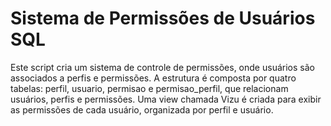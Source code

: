 # Sistema de Permissões de Usuários  SQL

Este script cria um sistema de controle de permissões, onde usuários são associados a perfis e permissões. A estrutura é composta por quatro tabelas: perfil, usuario, permisao e permisao_perfil, que relacionam usuários, perfis e permissões. Uma view chamada Vizu é criada para exibir as permissões de cada usuário, organizada por perfil e usuário.
